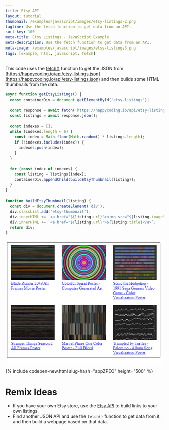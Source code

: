 ```yaml
---
title: Etsy API
layout: tutorial
thumbnail: /examples/javascript/images/etsy-listings-2.png
tagline: Use the fetch function to get data from an API.
sort-key: 100
meta-title: Etsy Listings - JavaScript Example
meta-description: Use the fetch function to get data from an API.
meta-image: /examples/javascript/images/etsy-listings3.png
tags: [example, html, javascript, fetch]
---
```


<!--
{% include youtube-embed.html slug="JE0UpdRI3TE" %}

---
-->

This code uses the [fetch()](/tutorials/javascript/fetch) function to get the JSON from [https://happycoding.io/api/etsy-listings.json](https://happycoding.io/api/etsy-listings.json) and then builds some HTML thumbnails from the data.

```javascript
async function getEtsyListings() {
  const containerDiv = document.getElementById('etsy-listings');

  const response = await fetch('https://happycoding.io/api/etsy-listings.json');
  const listings = await response.json();

  const indexes = [];
  while (indexes.length < 6) {
    const index = Math.floor(Math.random() * listings.length);
    if (!indexes.includes(index)) {
      indexes.push(index);
    }
  }

  for (const index of indexes) {
    const listing = listings[index];
    containerDiv.appendChild(buildEtsyThumbnail(listing));
  }
}

function buildEtsyThumbnail(listing) {
  const div = document.createElement('div');
  div.classList.add('etsy-thumbnail');
  div.innerHTML += `<a href="${listing.url}"><img src="${listing.imageSmallUrl}" /></a>`;
  div.innerHTML += `<a href="${listing.url}">${listing.title}</a>`;
  return div;
}
```

![etsy listings](/examples/javascript/images/etsy-listings-1.png)

{% include codepen-new.html slug-hash="abpZPEO" height="500" %}

# Remix Ideas

- If you have your own Etsy store, use the [Etsy API](https://www.etsy.com/developers/documentation/getting_started/api_basics) to build links to your own listings.
- Find another JSON API and use the `fetch()` function to get data from it, and then build a webpage based on that data.